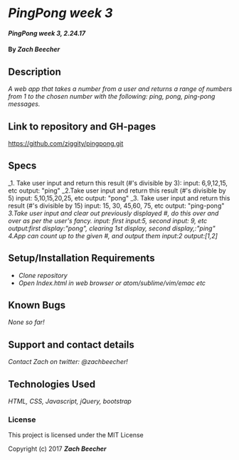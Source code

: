 # _PingPong week 3_
#### _PingPong week 3, 2.24.17_

#### By _**Zach Beecher**_

## Description

_A web app that takes a number from a user and returns a range of numbers from 1 to the chosen number with the following: ping, pong, ping-pong messages._

## Link to repository and GH-pages
https://github.com/ziggity/pingpong.git

## Specs

_1. Take user input and return this result (#'s divisible by 3):
input: 6,9,12,15, etc
output: "ping"
_2.Take user input and return this result (#'s divisible by 5)
input: 5,10,15,20,25, etc
output: "pong"
_3. Take user input and return this result (#'s divisible by 15)
input: 15, 30, 45,60, 75, etc
output: "ping-pong"
_3.Take user input and clear out previously displayed #, do this over and over as per the user's fancy.
input: first input:5, second input: 9, etc
output:first display:"pong",  clearing 1st display, second display,:"ping"_
_4.App can count up to the given #, and output them
input:2
output:[1,2]_

## Setup/Installation Requirements

* _Clone repository_
* _Open Index.html in web browser or atom/sublime/vim/emac etc_

## Known Bugs

_None so far!_

## Support and contact details

_Contact Zach on twitter: @zachbeecher!_

## Technologies Used

_HTML, CSS, Javascript, jQuery, bootstrap_

### License
This project is licensed under the MIT License

Copyright (c) 2017  **_Zach Beecher_**
